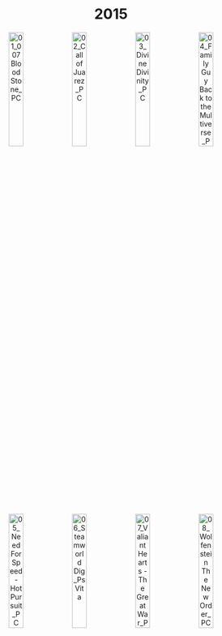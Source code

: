 <p align="center" width="100%">
    <h1 align="center" width="100%"> 2015 </h1>
</p> 
<p align="center" width="100%">
    <img align="center" width="24%" src="images\01_007 Blood Stone_PC.jpg" title="01_007 Blood Stone_PC">
    <img align="center" width="24%" src="images\02_Call of Juarez_PC.jpg" title="02_Call of Juarez_PC">
    <img align="center" width="24%" src="images\03_Divine Divinity_PC.jpg" title="03_Divine Divinity_PC">
    <img align="center" width="24%" src="images\04_Family Guy Back to the Multiverse_PC.jpg" title="04_Family Guy Back to the Multiverse_PC">
</p> 
<p align="center" width="100%">
    <img align="center" width="24%" src="images\05_Need For Speed - Hot Pursuit_PC.jpg" title="05_Need For Speed - Hot Pursuit_PC">
    <img align="center" width="24%" src="images\06_Steamworld Dig_PsVita.jpg" title="06_Steamworld Dig_PsVita">
    <img align="center" width="24%" src="images\07_Valiant Hearts - The Great War_PC.jpg" title="07_Valiant Hearts - The Great War_PC">
    <img align="center" width="24%" src="images\08_Wolfenstein The New Order_PC.jpg" title="08_Wolfenstein The New Order_PC">
</p>

